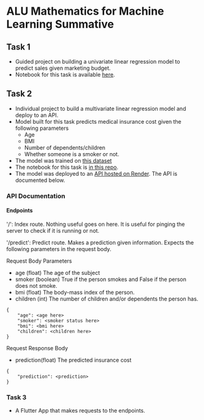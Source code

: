 # ALU Mathematics for Machine Learning Summative

## Task 1

- Guided project on building a univariate linear regression model to predict sales given marketing budget.
- Notebook for this task is available [here](summative/linear_regression/univariate.ipynb).

## Task 2

- Individual project to build a multivariate linear regression model and deploy to an API.
- Model built for this task predicts medical insurance cost given the following parameters
  - Age
  - BMI
  - Number of dependents/children
  - Whether someone is a smoker or not.
- The model was trained on [this dataset](https://www.kaggle.com/datasets/mirichoi0218/insurance)
- The notebook for this task is [in this repo](summative/linear_regression/multivariate.ipynb).
- The model was deployed to an [API hosted on Render](https://alu-mathematics-for-machine-learning.onrender.com/predict). The API is documented below.

### API Documentation

#### Endpoints

'/': Index route. Nothing useful goes on here. It is useful for pinging the server to check if it is running or not.

'/predict': Predict route. Makes a prediction given information. Expects the following parameters in the request body.

Request Body Parameters

- age (float) The age of the subject
- smoker (boolean) True if the person smokes and False if the person does not smoke.
- bmi (float) The body-mass index of the person.
- children (int) The number of children and/or dependents the person has.

```
{
    "age": <age here>
    "smoker": <smoker status here>
    "bmi": <bmi here>
    "children": <children here>
}
```

Request Response Body

- prediction(float) The predicted insurance cost

```
{
    "prediction": <prediction>
}
```

### Task 3

- A Flutter App that makes requests to the endpoints.
